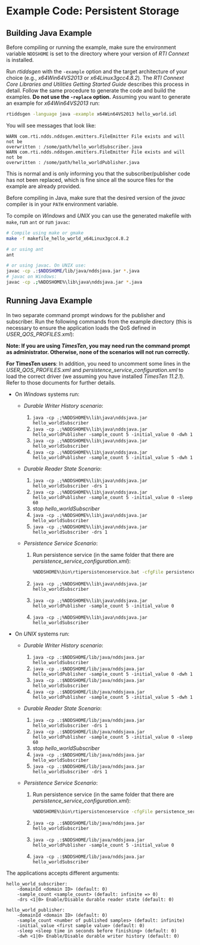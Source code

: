 # Example Code: Persistent Storage

## Building Java Example

Before compiling or running the example, make sure the environment variable
`NDDSHOME` is set to the directory where your version of *RTI Connext* is
installed.

Run *rtiddsgen* with the `-example` option and the target architecture of your
choice (e.g., *x64Win64VS2013* or *x64Linux3gcc4.8.2*). The *RTI Connext Core
Libraries and Utilities Getting Started Guide* describes this process in detail.
Follow the same procedure to generate the code and build the examples. **Do not
use the `-replace` option.** Assuming you want to generate an example for
*x64Win64VS2013* run:

```sh
rtiddsgen -language java -example x64Win64VS2013 hello_world.idl
```

You will see messages that look like:

```plaintext
WARN com.rti.ndds.nddsgen.emitters.FileEmitter File exists and will not be
overwritten : /some/path/hello_worldSubscriber.java
WARN com.rti.ndds.nddsgen.emitters.FileEmitter File exists and will not be
overwritten : /some/path/hello_worldPublisher.java
```

This is normal and is only informing you that the subscriber/publisher code has
not been replaced, which is fine since all the source files for the example are
already provided.

Before compiling in Java, make sure that the desired version of the *javac*
compiler is in your `PATH` environment variable.

To compile on *Windows* and *UNIX* you can use the generated makefile with
`make`, run `ant` or run `javac`:

``` sh
# Compile using make or gmake
make -f makefile_hello_world_x64Linux3gcc4.8.2

# or using ant
ant

# or using javac. On UNIX use:
javac -cp .:$NDDSHOME/lib/java/nddsjava.jar *.java
# javac on Windows:
javac -cp .;%NDDSHOME%\lib\java\nddsjava.jar *.java
```

## Running Java Example

In two separate command prompt windows for the publisher and subscriber. Run the
following commands from the example directory (this is necessary to ensure the
application loads the QoS defined in *USER_QOS_PROFILES.xml*):

**Note: If you are using *TimesTen*, you may need run the command prompt as
administrator. Otherwise, none of the scenarios will not run correctly.**

**For TimesTen users**: In addition, you need to uncomment some lines in the
*USER_QOS_PROFILES.xml* and *persistence_service_configuration.xml* to load the
correct driver (we assuming you have installed *TimesTen 11.2.1*). Refer to
those documents for further details.

-   On *Windows* systems run:

    -   *Durable Writer History scenario*:

        1.  `java -cp .;%NDDSHOME%\lib\java\nddsjava.jar hello_worldSubscriber`
        2.  `java -cp .;%NDDSHOME%\lib\java\nddsjava.jar hello_worldPublisher
            -sample_count 5 -initial_value 0 -dwh 1`
        3.  `java -cp .;%NDDSHOME%\lib\java\nddsjava.jar hello_worldSubscriber`
        4.  `java -cp .;%NDDSHOME%\lib\java\nddsjava.jar hello_worldPublisher
            -sample_count 5 -initial_value 5 -dwh 1`

    -   *Durable Reader State Scenario*:

        1.  `java -cp .;%NDDSHOME%\lib\java\nddsjava.jar hello_worldSubscriber
            -drs 1`
        2.  `java -cp .;%NDDSHOME%\lib\java\nddsjava.jar hello_worldPublisher
            -sample_count 5 -initial_value 0 -sleep 60`
        3.  stop *hello_worldSubscriber*
        4.  `java -cp .;%NDDSHOME%\lib\java\nddsjava.jar hello_worldSubscriber`
        5.  `java -cp .;%NDDSHOME%\lib\java\nddsjava.jar hello_worldSubscriber
            -drs 1`

    -   *Persistence Service Scenario*:

        1.  Run persistence service (in the same folder that there are
            *persistence_service_configuration.xml*):

            ```sh
            %NDDSHOME%\bin\rtipersistenceservice.bat -cfgFile persistence_service_configuration.xml -cfgName <persistence_service_database|persistence_service_filesystem>
            ```

        2.  `java -cp .;%NDDSHOME%\lib\java\nddsjava.jar hello_worldSubscriber`
        3.  `java -cp .;%NDDSHOME%\lib\java\nddsjava.jar hello_worldPublisher
            -sample_count 5 -initial_value 0`
        4.  `java -cp .;%NDDSHOME%\lib\java\nddsjava.jar hello_worldSubscriber`

-   On *UNIX* systems run:

    -   *Durable Writer History scenario*:

        1.  `java -cp .:$NDDSHOME/lib/java/nddsjava.jar hello_worldSubscriber`
        2.  `java -cp .:$NDDSHOME/lib/java/nddsjava.jar hello_worldPublisher
            -sample_count 5 -initial_value 0 -dwh 1`
        3.  `java -cp .:$NDDSHOME/lib/java/nddsjava.jar hello_worldSubscriber`
        4.  `java -cp .:$NDDSHOME/lib/java/nddsjava.jar hello_worldPublisher
            -sample_count 5 -initial_value 5 -dwh 1`

    -   *Durable Reader State Scenario*:

        1.  `java -cp .:$NDDSHOME/lib/java/nddsjava.jar hello_worldSubscriber
            -drs 1`
        2.  `java -cp .:$NDDSHOME/lib/java/nddsjava.jar hello_worldPublisher
            -sample_count 5 -initial_value 0 -sleep 60`
        3.  stop *hello_worldSubscriber*
        4.  `java -cp .:$NDDSHOME/lib/java/nddsjava.jar hello_worldSubscriber`
        5.  `java -cp .:$NDDSHOME/lib/java/nddsjava.jar hello_worldSubscriber
            -drs 1`

    -   *Persistence Service Scenario*:

        1.  Run persistence service (in the same folder that there are
            *persistence_service_configuration.xml*):

            ```sh
            %NDDSHOME%\bin\rtipersistenceservice -cfgFile persistence_service_configuration.xml -cfgName <persistence_service_database|persistence_service_filesystem>
            ```

        2.  `java -cp .:$NDDSHOME/lib/java/nddsjava.jar hello_worldSubscriber`
        3.  `java -cp .:$NDDSHOME/lib/java/nddsjava.jar hello_worldPublisher
            -sample_count 5 -initial_value 0`
        4.  `java -cp .:$NDDSHOME/lib/java/nddsjava.jar hello_worldSubscriber`

The applications accepts different arguments:

```plaintext
hello_world_subscriber:
    -domainId <domain ID> (default: 0)
    -sample_count <sample_count> (default: infinite => 0)
    -drs <1|0> Enable/Disable durable reader state (default: 0)

hello_world_publisher:
    -domainId <domain ID> (default: 0)
    -sample_count <number of published samples> (default: infinite)
    -initial_value <first sample value> (default: 0)
    -sleep <sleep time in seconds before finishing> (default: 0)
    -dwh <1|0> Enable/Disable durable writer history (default: 0)
```
